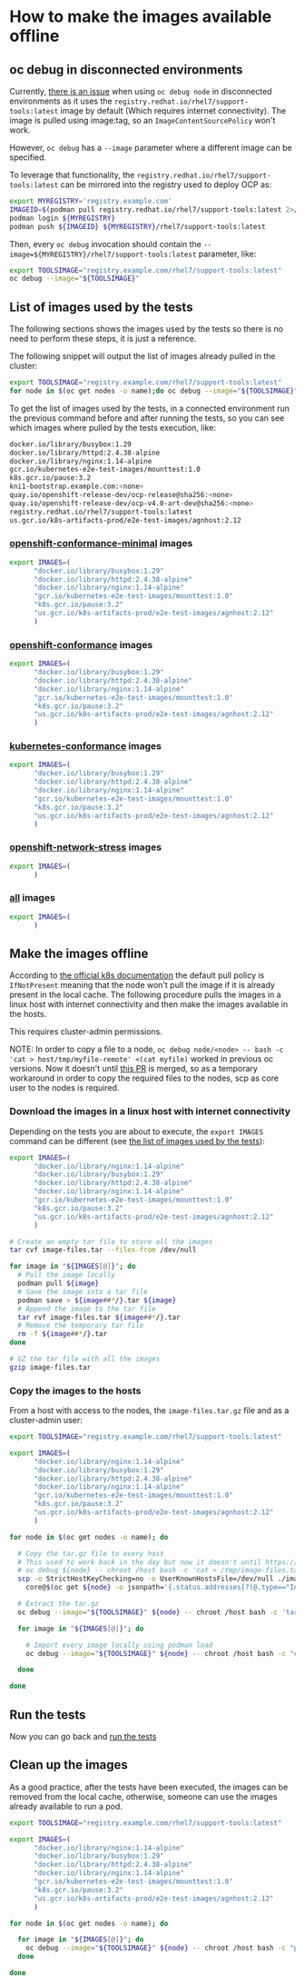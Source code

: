 # How to make the images available offline

## oc debug in disconnected environments

Currently, [there is an issue](https://bugzilla.redhat.com/show_bug.cgi?id=1728135) when using `oc debug node` in disconnected environments as it uses the `registry.redhat.io/rhel7/support-tools:latest` image by default (Which requires internet connectivity). The image is pulled using image:tag, so an `ImageContentSourcePolicy` won't work.

However, `oc debug` has a `--image` parameter where a different image can be specified.

To leverage that functionality, the `registry.redhat.io/rhel7/support-tools:latest` can be mirrored into the registry used to deploy OCP as:

```bash
export MYREGISTRY='registry.example.com'
IMAGEID=$(podman pull registry.redhat.io/rhel7/support-tools:latest 2>/dev/null)
podman login ${MYREGISTRY}
podman push ${IMAGEID} ${MYREGISTRY}/rhel7/support-tools:latest
```

Then, every `oc debug` invocation should contain the `--image=${MYREGISTRY}/rhel7/support-tools:latest` parameter, like:

```bash
export TOOLSIMAGE="registry.example.com/rhel7/support-tools:latest"
oc debug --image="${TOOLSIMAGE}"
```

## List of images used by the tests

The following sections shows the images used by the tests so there is no need to perform these steps, it is just a reference.

The following snippet will output the list of images already pulled in the cluster:

```bash
export TOOLSIMAGE="registry.example.com/rhel7/support-tools:latest"
for node in $(oc get nodes -o name);do oc debug --image="${TOOLSIMAGE}" ${node} -- chroot /host sh -c 'crictl images -o json' 2>/dev/null | jq -r .images[].repoTags[]; done | sort -u
```

To get the list of images used by the tests, in a connected environment run the previous command before and after running the tests, so you can see which images where pulled by the tests execution, like:

```bash
docker.io/library/busybox:1.29
docker.io/library/httpd:2.4.38-alpine
docker.io/library/nginx:1.14-alpine
gcr.io/kubernetes-e2e-test-images/mounttest:1.0
k8s.gcr.io/pause:3.2
kni1-bootstrap.example.com:<none>
quay.io/openshift-release-dev/ocp-release@sha256:<none>
quay.io/openshift-release-dev/ocp-v4.0-art-dev@sha256:<none>
registry.redhat.io/rhel7/support-tools:latest
us.gcr.io/k8s-artifacts-prod/e2e-test-images/agnhost:2.12
```

### [openshift-conformance-minimal](tests-lists/openshift-conformance-minimal.txt) images

```bash
export IMAGES=(
      "docker.io/library/busybox:1.29"
      "docker.io/library/httpd:2.4.38-alpine"
      "docker.io/library/nginx:1.14-alpine"
      "gcr.io/kubernetes-e2e-test-images/mounttest:1.0"
      "k8s.gcr.io/pause:3.2"
      "us.gcr.io/k8s-artifacts-prod/e2e-test-images/agnhost:2.12"
      )
```

### [openshift-conformance](tests-lists/openshift-conformance.txt) images

```bash
export IMAGES=(
      "docker.io/library/busybox:1.29"
      "docker.io/library/httpd:2.4.38-alpine"
      "docker.io/library/nginx:1.14-alpine"
      "gcr.io/kubernetes-e2e-test-images/mounttest:1.0"
      "k8s.gcr.io/pause:3.2"
      "us.gcr.io/k8s-artifacts-prod/e2e-test-images/agnhost:2.12"
      )
```

### [kubernetes-conformance](tests-lists/kubernetes-conformance.txt) images

```bash
export IMAGES=(
      "docker.io/library/busybox:1.29"
      "docker.io/library/httpd:2.4.38-alpine"
      "docker.io/library/nginx:1.14-alpine"
      "gcr.io/kubernetes-e2e-test-images/mounttest:1.0"
      "k8s.gcr.io/pause:3.2"
      "us.gcr.io/k8s-artifacts-prod/e2e-test-images/agnhost:2.12"
      )
```

### [openshift-network-stress](tests-lists/openshift-network-stress.txt) images

```bash
export IMAGES=(
      )
```

### [all](tests-lists/all.txt) images

```bash
export IMAGES=(
      )
```

## Make the images offline

According to [the official k8s documentation](https://kubernetes.io/docs/concepts/containers/images/#updating-images) the default pull policy is `IfNotPresent` meaning that the node won't pull the image if it is already present in the local cache. The following procedure pulls the images in a linux host with internet connectivity and then make the images available in the hosts.

This requires cluster-admin permissions.

NOTE: In order to copy a file to a node, `oc debug node/<node> -- bash -c 'cat > host/tmp/myfile-remote' <(cat myfile)` worked in previous oc versions. Now it doesn't until [this PR](https://github.com/openshift/oc/pull/470) is merged, so as a temporary workaround in order to copy the required files to the nodes, scp as core user to the nodes is required.

### Download the images in a linux host with internet connectivity

Depending on the tests you are about to execute, the `export IMAGES` command can be different (see [the list of images used by the tests](#List-of-images-used-by-the-tests)):

```bash
export IMAGES=(
      "docker.io/library/nginx:1.14-alpine"
      "docker.io/library/busybox:1.29"
      "docker.io/library/httpd:2.4.38-alpine"
      "docker.io/library/nginx:1.14-alpine"
      "gcr.io/kubernetes-e2e-test-images/mounttest:1.0"
      "k8s.gcr.io/pause:3.2"
      "us.gcr.io/k8s-artifacts-prod/e2e-test-images/agnhost:2.12"
      )

# Create an empty tar file to store all the images
tar cvf image-files.tar --files-from /dev/null

for image in "${IMAGES[@]}"; do
  # Pull the image locally
  podman pull ${image}
  # Save the image into a tar file
  podman save > ${image##*/}.tar ${image}
  # Append the image to the tar file
  tar rvf image-files.tar ${image##*/}.tar
  # Remove the temporary tar file
  rm -f ${image##*/}.tar
done

# GZ the tar file with all the images
gzip image-files.tar
```

### Copy the images to the hosts

From a host with access to the nodes, the `image-files.tar.gz` file and as a cluster-admin user:

```bash
export TOOLSIMAGE="registry.example.com/rhel7/support-tools:latest"

export IMAGES=(
      "docker.io/library/nginx:1.14-alpine"
      "docker.io/library/busybox:1.29"
      "docker.io/library/httpd:2.4.38-alpine"
      "docker.io/library/nginx:1.14-alpine"
      "gcr.io/kubernetes-e2e-test-images/mounttest:1.0"
      "k8s.gcr.io/pause:3.2"
      "us.gcr.io/k8s-artifacts-prod/e2e-test-images/agnhost:2.12"
      )

for node in $(oc get nodes -o name); do

  # Copy the tar.gz file to every host
  # This used to work back in the day but now it doesn't until https://github.com/openshift/oc/pull/470 is merged
  # oc debug ${node} -- chroot /host bash -c 'cat > /tmp/image-files.tar.gz' <(cat image-files.tar.gz)
  scp -o StrictHostKeyChecking=no -o UserKnownHostsFile=/dev/null ./image-files.tar.gz \
    core@$(oc get ${node} -o jsonpath='{.status.addresses[?(@.type=="InternalIP")].address}'):/tmp/

  # Extract the tar.gz
  oc debug --image="${TOOLSIMAGE}" ${node} -- chroot /host bash -c 'tar -C /tmp -xzf /tmp/image-files.tar.gz && rm -f /tmp/image-files.tar.gz'

  for image in "${IMAGES[@]}"; do

    # Import every image locally using podman load
    oc debug --image="${TOOLSIMAGE}" ${node} -- chroot /host bash -c "cat /tmp/${image##*/}.tar | podman load && rm -f /tmp/${image##*/}.tar"

  done

done
```

## Run the tests

Now you can go back and [run the tests](README.md#run-the-tests)

## Clean up the images

As a good practice, after the tests have been executed, the images can be removed from the local cache, otherwise, someone can use the images already available to run a pod.

```bash
export TOOLSIMAGE="registry.example.com/rhel7/support-tools:latest"

export IMAGES=(
      "docker.io/library/nginx:1.14-alpine"
      "docker.io/library/busybox:1.29"
      "docker.io/library/httpd:2.4.38-alpine"
      "docker.io/library/nginx:1.14-alpine"
      "gcr.io/kubernetes-e2e-test-images/mounttest:1.0"
      "k8s.gcr.io/pause:3.2"
      "us.gcr.io/k8s-artifacts-prod/e2e-test-images/agnhost:2.12"
      )

for node in $(oc get nodes -o name); do

  for image in "${IMAGES[@]}"; do
    oc debug --image="${TOOLSIMAGE}" ${node} -- chroot /host bash -c "podman rmi ${image}"
  done

done
```
